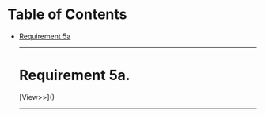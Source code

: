 <h1>Table of Contents</h1>

<ul>
<li><a href="zephyrcarter.github.io/#5a">Requirement 5a</a></li>

<hr>

<h1>Requirement 5a.</h1>
[View>>]()
<hr>
